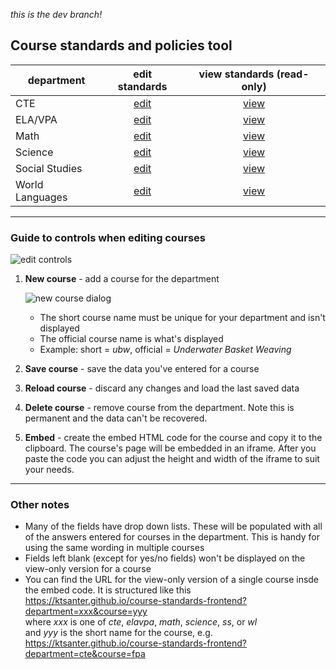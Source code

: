 *this is the dev branch!*
## Course standards and policies tool

| department | edit standards | view standards (read-only) |
|------------|:----------------:|:---------------------------:|
| CTE             |[edit](https://ktsanter.github.io/course-standards-frontend/index.html?department=cte&editmode)| [view](https://ktsanter.github.io/course-standards-frontend/index.html?department=cte&navmode) |
| ELA/VPA         |[edit](https://ktsanter.github.io/course-standards-frontend/index.html?department=elavpa&editmode)|[view](https://ktsanter.github.io/course-standards-frontend/index.html?department=elavpa&navmode) |
| Math            |[edit](https://ktsanter.github.io/course-standards-frontend/index.html?department=math&editmode)|[view](https://ktsanter.github.io/course-standards-frontend/index.html?department=math&navmode) |
| Science         |[edit](https://ktsanter.github.io/course-standards-frontend/index.html?department=science&editmode)|[view](https://ktsanter.github.io/course-standards-frontend/index.html?department=science&navmode) |
| Social Studies  |[edit](https://ktsanter.github.io/course-standards-frontend/index.html?department=ss&editmode)|[view](https://ktsanter.github.io/course-standards-frontend/index.html?department=ss&navmode) |
| World Languages |[edit](https://ktsanter.github.io/course-standards-frontend/index.html?department=wl&editmode)|[view](https://ktsanter.github.io/course-standards-frontend/index.html?department=wl&navmode) |
---

### Guide to controls when editing courses
![edit controls](https://drive.google.com/uc?id=169RBHhdbsM9DH8v152fkGAdFO9qzyXXm)
1. **New course** - add a course for the department

   ![new course dialog](https://drive.google.com/uc?id=1Z_caxk97TwYAnm2lWRQcYoQlvtNma1GY)  
   * The short course name must be unique for your department and isn't displayed  
   * The official course name is what's displayed  
   * Example: short = *ubw*, official = *Underwater Basket Weaving*
2. **Save course** - save the data you've entered for a course
3. **Reload course** - discard any changes and load the last saved data
4. **Delete course** - remove course from the department.  Note this is permanent and the data can't be recovered.
5. **Embed** - create the embed HTML code for the course and copy it  to the clipboard.  The course's page will be embedded in an iframe. After you paste the code you can adjust the height and width of the iframe to suit your needs.
---

### Other notes
* Many of the fields have drop down lists.  These will be populated with all of the answers entered for courses in the department.  This is handy for using the same wording in multiple courses
* Fields left blank (except for yes/no fields) won't be displayed on the view-only version for a course
* You can find the URL for the view-only version of a single course insde the embed code.  It is structured like this  
https://ktsanter.github.io/course-standards-frontend?department=xxx&course=yyy  
where *xxx* is one of *cte*, *elavpa*, *math*, *science*, *ss*, or *wl*  
and *yyy* is the short name for the course, e.g.  
https://ktsanter.github.io/course-standards-frontend?department=cte&course=fpa
